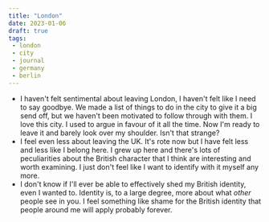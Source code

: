 ```yaml
---
title: "London"
date: 2023-01-06
draft: true
tags:
 - london
 - city
 - journal
 - germany
 - berlin
---
```


- I haven't felt sentimental about leaving London, I haven't felt like I need to say goodbye. We made a list of things to do in the city to give it a big send off, but we haven't been motivated to follow through with them. I love this city. I used to argue in favour of it all the time. Now I'm ready to leave it and barely look over my shoulder. Isn't that strange?
- I feel even less about leaving the UK. It's rote now but I have felt less and less like I belong here. I grew up here and there's lots of peculiarities about the British character that I think are interesting and worth examining. I just don't feel like I want to identify with it myself any more.
- I don't know if I'll ever be able to effectively shed my British identity, even I wanted to. Identity is, to a large degree, more about what *other* people see in you. I feel something like shame for the British identity that people around me will apply probably forever.

